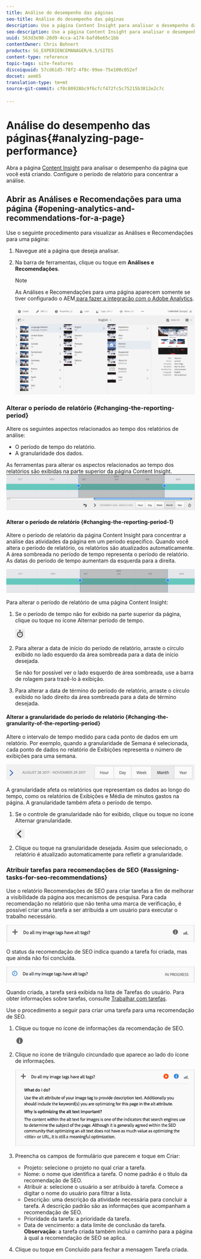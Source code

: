 ```yaml
---
title: Análise do desempenho das páginas
seo-title: Análise do desempenho das páginas
description: Use a página Content Insight para analisar o desempenho da página que você está criando
seo-description: Use a página Content Insight para analisar o desempenho da página que você está criando
uuid: 563d3e98-20d9-4cca-a174-bafd6e65c1bb
contentOwner: Chris Bohnert
products: SG_EXPERIENCEMANAGER/6.5/SITES
content-type: reference
topic-tags: site-features
discoiquuid: 57cd61d5-78f2-4f8c-99ee-75e100c052ef
docset: aem65
translation-type: tm+mt
source-git-commit: cf0c80928bc9f6cfcf472fc5c75215b3812e2c7c

---
```



# Análise do desempenho das páginas{#analyzing-page-performance}

Abra a página [Content Insight](/help/sites-authoring/content-insights.md) para analisar o desempenho da página que você está criando. Configure o período de relatório para concentrar a análise.

## Abrir as Análises e Recomendações para uma página {#opening-analytics-and-recommendations-for-a-page}

Use o seguinte procedimento para visualizar as Análises e Recomendações para uma página:

1. Navegue até a página que deseja analisar.
1. Na barra de ferramentas, clique ou toque em **Análises e Recomendações**.

   >[!NOTE]
   >
   >As Análises e Recomendações para uma página aparecem somente se tiver configurado o AEM[ para fazer a integração com o Adobe Analytics](/help/sites-administering/adobeanalytics-connect.md).

   ![screen-shot_2019-03-05at115319](assets/screen-shot_2019-03-05at115319.png)

### Alterar o período de relatório {#changing-the-reporting-period}

Altere os seguintes aspectos relacionados ao tempo dos relatórios de análise:

* O período de tempo do relatório.
* A granularidade dos dados.

As ferramentas para alterar os aspectos relacionados ao tempo dos relatórios são exibidas na parte superior da página Content Insight. ![chlimage_1-126](assets/chlimage_1-126.png)

#### Alterar o período de relatório {#changing-the-reporting-period-1}

Altere o período de relatório da página Content Insight para concentrar a análise das atividades da página em um período específico. Quando você altera o período de relatório, os relatórios são atualizados automaticamente. A área sombreada no período de tempo representa o período de relatório. As datas do período de tempo aumentam da esquerda para a direita.

![chlimage_1-127](assets/chlimage_1-127.png)

Para alterar o período de relatório de uma página Content Insight:

1. Se o período de tempo não for exibido na parte superior da página, clique ou toque no ícone Alternar período de tempo.

   ![](do-not-localize/chlimage_1-22.png)

1. Para alterar a data de início do período de relatório, arraste o círculo exibido no lado esquerdo da área sombreada para a data de início desejada.

   Se não for possível ver o lado esquerdo de área sombreada, use a barra de rolagem para trazê-lo à exibição.

1. Para alterar a data de término do período de relatório, arraste o círculo exibido no lado direito da área sombreada para a data de término desejada.

#### Alterar a granularidade do período de relatório {#changing-the-granularity-of-the-reporting-period}

Altere o intervalo de tempo medido para cada ponto de dados em um relatório. Por exemplo, quando a granularidade de Semana é selecionada, cada ponto de dados no relatório de Exibições representa o número de exibições para uma semana.

![screen_shot_2017-11-29at141001](assets/screen_shot_2017-11-29at141001.png)

A granularidade afeta os relatórios que representam os dados ao longo do tempo, como os relatórios de Exibições e Média de minutos gastos na página. A granularidade também afeta o período de tempo.

1. Se o controle de granularidade não for exibido, clique ou toque no ícone Alternar granularidade.

   ![chlimage_1-128](assets/chlimage_1-128.png)

1. Clique ou toque na granularidade desejada. Assim que selecionado, o relatório é atualizado automaticamente para refletir a granularidade.

### Atribuir tarefas para recomendações de SEO {#assigning-tasks-for-seo-recommendations}

Use o relatório Recomendações de SEO para criar tarefas a fim de melhorar a visibilidade da página aos mecanismos de pesquisa. Para cada recomendação no relatório que não tenha uma marca de verificação, é possível criar uma tarefa a ser atribuída a um usuário para executar o trabalho necessário.

![chlimage_1-129](assets/chlimage_1-129.png)

O status da recomendação de SEO indica quando a tarefa foi criada, mas que ainda não foi concluída.

![chlimage_1-130](assets/chlimage_1-130.png)

Quando criada, a tarefa será exibida na lista de Tarefas do usuário. Para obter informações sobre tarefas, consulte [Trabalhar com tarefas](/help/sites-authoring/task-content.md).

Use o procedimento a seguir para criar uma tarefa para uma recomendação de SEO.

1. Clique ou toque no ícone de informações da recomendação de SEO.

   ![](do-not-localize/chlimage_1-23.png)

1. Clique no ícone de triângulo circundado que aparece ao lado do ícone de informações.

   ![chlimage_1-135](assets/chlimage_1-131.png)

1. Preencha os campos de formulário que parecem e toque em Criar:

   * Projeto: selecione o projeto no qual criar a tarefa.
   * Nome: o nome que identifica a tarefa. O nome padrão é o título da recomendação de SEO.
   * Atribuir a: selecione o usuário a ser atribuído à tarefa. Comece a digitar o nome do usuário para filtrar a lista.
   * Descrição: uma descrição da atividade necessária para concluir a tarefa. A descrição padrão são as informações que acompanham a recomendação de SEO.
   * Prioridade da tarefa: a prioridade da tarefa.
   * Data de vencimento: a data limite de conclusão da tarefa.
   **Observação:** a tarefa criada também inclui o caminho para a página à qual a recomendação de SEO se aplica.

1. Clique ou toque em Concluído para fechar a mensagem Tarefa criada.


